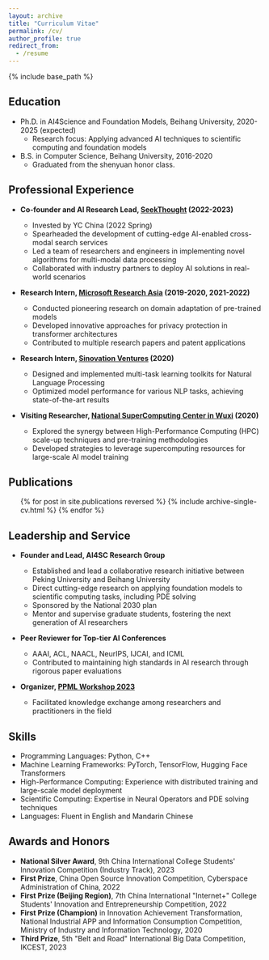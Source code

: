 ```yaml
---
layout: archive
title: "Curriculum Vitae"
permalink: /cv/
author_profile: true
redirect_from:
  - /resume
---
```


{% include base_path %}

## Education

* Ph.D. in AI4Science and Foundation Models, Beihang University, 2020-2025 (expected)
  - Research focus: Applying advanced AI techniques to scientific computing and foundation models
* B.S. in Computer Science, Beihang University, 2016-2020
  - Graduated from the shenyuan honor class.

## Professional Experience

* **Co-founder and AI Research Lead, [SeekThought](https://www.seekthought.com/) (2022-2023)**
  - Invested by YC China (2022 Spring)
  - Spearheaded the development of cutting-edge AI-enabled cross-modal search services
  - Led a team of researchers and engineers in implementing novel algorithms for multi-modal data processing
  - Collaborated with industry partners to deploy AI solutions in real-world scenarios

* **Research Intern, [Microsoft Research Asia](https://www.msra.cn/) (2019-2020, 2021-2022)**
  - Conducted pioneering research on domain adaptation of pre-trained models
  - Developed innovative approaches for privacy protection in transformer architectures
  - Contributed to multiple research papers and patent applications

* **Research Intern, [Sinovation Ventures](https://chuangxin.com/) (2020)**
  - Designed and implemented multi-task learning toolkits for Natural Language Processing
  - Optimized model performance for various NLP tasks, achieving state-of-the-art results

* **Visiting Researcher, [National SuperComputing Center in Wuxi](https://nsccwx.cn/About.html) (2020)**
  - Explored the synergy between High-Performance Computing (HPC) scale-up techniques and pre-training methodologies
  - Developed strategies to leverage supercomputing resources for large-scale AI model training

## Publications

  <ul>{% for post in site.publications reversed %}
    {% include archive-single-cv.html %}
  {% endfor %}</ul>
  

## Leadership and Service

* **Founder and Lead, AI4SC Research Group**
  - Established and lead a collaborative research initiative between Peking University and Beihang University
  - Direct cutting-edge research on applying foundation models to scientific computing tasks, including PDE solving
  - Sponsored by the National 2030 plan
  - Mentor and supervise graduate students, fostering the next generation of AI researchers

* **Peer Reviewer for Top-tier AI Conferences**
  - AAAI, ACL, NAACL, NeurIPS, IJCAI, and ICML
  - Contributed to maintaining high standards in AI research through rigorous paper evaluations

* **Organizer, [PPML Workshop 2023](https://ppml2023.github.io/)**
  - Facilitated knowledge exchange among researchers and practitioners in the field

## Skills

* Programming Languages: Python, C++
* Machine Learning Frameworks: PyTorch, TensorFlow, Hugging Face Transformers
* High-Performance Computing: Experience with distributed training and large-scale model deployment
* Scientific Computing: Expertise in Neural Operators and PDE solving techniques
* Languages: Fluent in English and Mandarin Chinese 

## Awards and Honors

+ **National Silver Award**, 9th China International College Students' Innovation Competition (Industry Track), 2023
+ **First Prize**, China Open Source Innovation Competition, Cyberspace Administration of China, 2022
+ **First Prize (Beijing Region)**, 7th China International "Internet+" College Students' Innovation and Entrepreneurship Competition, 2022
+ **First Prize (Champion)** in Innovation Achievement Transformation, National Industrial APP and Information Consumption Competition, Ministry of Industry and Information Technology, 2020
+ **Third Prize**, 5th "Belt and Road" International Big Data Competition, IKCEST, 2023
